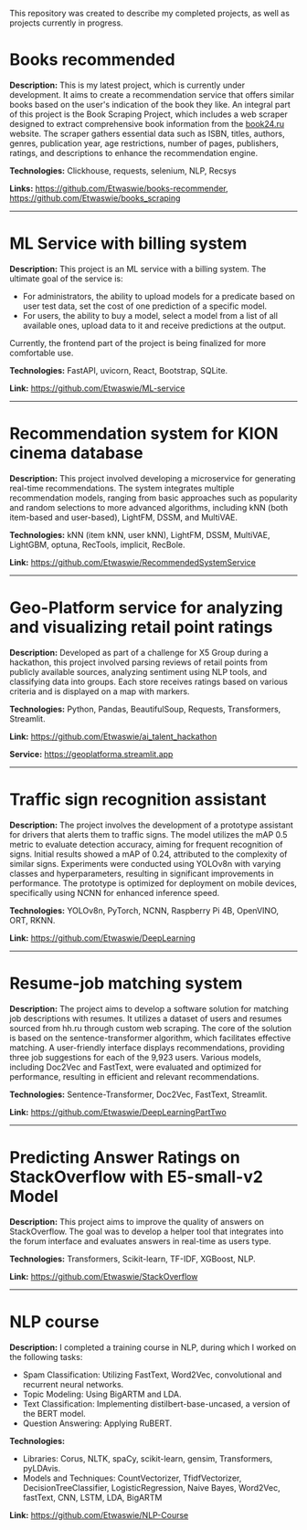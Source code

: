 This repository was created to describe my completed projects, as well as projects currently in progress.

# Books recommended
**Description:** This is my latest project, which is currently under development. It aims to create a recommendation service that offers similar books based on the user's indication of the book they like. An integral part of this project is the Book Scraping Project, which includes a web scraper designed to extract comprehensive book information from the [book24.ru](https://book24.ru/?ysclid=m2343foj7s932659211) website. The scraper gathers essential data such as ISBN, titles, authors, genres, publication year, age restrictions, number of pages, publishers, ratings, and descriptions to enhance the recommendation engine.

**Technologies:** Clickhouse, requests, selenium, NLP, Recsys

**Links:** https://github.com/Etwaswie/books-recommender, https://github.com/Etwaswie/books_scraping

--------------------------------------------------------------------

# ML Service with billing system
**Description:** This project is an ML service with a billing system. The ultimate goal of the service is:

- For administrators, the ability to upload models for a predicate based on user test data, set the cost of one prediction of a specific model.
- For users, the ability to buy a model, select a model from a list of all available ones, upload data to it and receive predictions at the output.

Currently, the frontend part of the project is being finalized for more comfortable use.

**Technologies:** FastAPI, uvicorn, React, Bootstrap, SQLite.

**Link:** https://github.com/Etwaswie/ML-service

----------------------------------------------------------------

# Recommendation system for KION cinema database
**Description:** This project involved developing a microservice for generating real-time recommendations. The system integrates multiple recommendation models, ranging from basic approaches such as popularity and random selections to more advanced algorithms, including kNN (both item-based and user-based), LightFM, DSSM, and MultiVAE.

**Technologies:** kNN (item kNN, user kNN), LightFM, DSSM, MultiVAE, LightGBM, optuna, RecTools, implicit, RecBole.

**Link:** https://github.com/Etwaswie/RecommendedSystemService

----------------------------------------------------------------

# Geo-Platform service for analyzing and visualizing retail point ratings
**Description:** Developed as part of a challenge for X5 Group during a hackathon, this project involved parsing reviews of retail points from publicly available sources, analyzing sentiment using NLP tools, and classifying data into groups. Each store receives ratings based on various criteria and is displayed on a map with markers.

**Technologies:** Python, Pandas, BeautifulSoup, Requests, Transformers, Streamlit.

**Link:** https://github.com/Etwaswie/ai_talent_hackathon

**Service:** https://geoplatforma.streamlit.app

-----------------------------------------------------------------

# Traffic sign recognition assistant
**Description:** The project involves the development of a prototype assistant for drivers that alerts them to traffic signs. The model utilizes the mAP 0.5 metric to evaluate detection accuracy, aiming for frequent recognition of signs. Initial results showed a mAP of 0.24, attributed to the complexity of similar signs. Experiments were conducted using YOLOv8n with varying classes and hyperparameters, resulting in significant improvements in performance. The prototype is optimized for deployment on mobile devices, specifically using NCNN for enhanced inference speed.

**Technologies:** YOLOv8n, PyTorch, NCNN, Raspberry Pi 4B, OpenVINO, ORT, RKNN.

**Link:** https://github.com/Etwaswie/DeepLearning

-----------------------------------------------------------------

# Resume-job matching system
**Description:** The project aims to develop a software solution for matching job descriptions with resumes. It utilizes a dataset of users and resumes sourced from hh.ru through custom web scraping. The core of the solution is based on the sentence-transformer algorithm, which facilitates effective matching. A user-friendly interface displays recommendations, providing three job suggestions for each of the 9,923 users. Various models, including Doc2Vec and FastText, were evaluated and optimized for performance, resulting in efficient and relevant recommendations.

**Technologies:** Sentence-Transformer, Doc2Vec, FastText, Streamlit.

**Link:** https://github.com/Etwaswie/DeepLearningPartTwo

-----------------------------------------------------------------

# Predicting Answer Ratings on StackOverflow with E5-small-v2 Model
**Description:** This project aims to improve the quality of answers on StackOverflow. The goal was to develop a helper tool that integrates into the forum interface and evaluates answers in real-time as users type.

**Technologies:** Transformers, Scikit-learn, TF-IDF, XGBoost, NLP.

**Link:** https://github.com/Etwaswie/StackOverflow

------------------------------------------------------------------

# NLP course
**Description:** I completed a training course in NLP, during which I worked on the following tasks:

- Spam Classification: Utilizing FastText, Word2Vec, convolutional and recurrent neural networks.
- Topic Modeling: Using BigARTM and LDA.
- Text Classification: Implementing distilbert-base-uncased, a version of the BERT model.
- Question Answering: Applying RuBERT.

**Technologies:** 
- Libraries: Corus, NLTK, spaCy, scikit-learn, gensim, Transformers, pyLDAvis.
- Models and Techniques: CountVectorizer, TfidfVectorizer, DecisionTreeClassifier, LogisticRegression, Naive Bayes, Word2Vec, fastText, CNN, LSTM, LDA, BigARTM

**Link:** https://github.com/Etwaswie/NLP-Course
